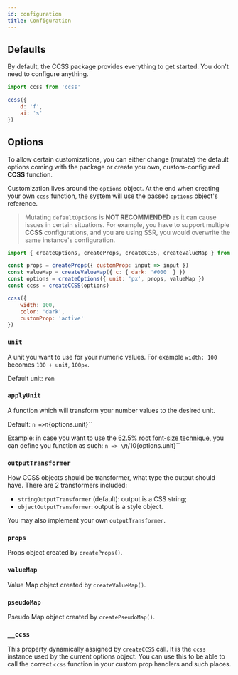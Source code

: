 ```yaml
---
id: configuration
title: Configuration
---
```


## Defaults

By default, the CCSS package provides everything to get started. You don't
need to configure anything.

```js
import ccss from 'ccss'
```

```js live
ccss({
    d: 'f',
    ai: 's'
})
```

## Options

To allow certain customizations, you can either change (mutate) the default options
coming with the package or create you own, custom-configured **CCSS** function.

Customization lives around the `options` object. At the end when creating your own `ccss` function,
the system will use the passed `options` object's reference.

> Mutating `defaultOptions` is **NOT RECOMMENDED** as it can cause issues in certain
> situations. For example, you have to support multiple **CCSS** configurations, and you are
> using SSR, you would overwrite the same instance's configuration.

```js
import { createOptions, createProps, createCCSS, createValueMap } from '@cryptic-css/core'

const props = createProps({ customProp: input => input })
const valueMap = createValueMap({ c: { dark: '#000' } })
const options = createOptions({ unit: 'px', props, valueMap })
const ccss = createCCSS(options)

ccss({
    width: 100,
    color: 'dark',
    customProp: 'active'
})
```

### `unit`

A unit you want to use for your numeric values. For example `width: 100` becomes `100 + unit`, `100px`.

Default unit: `rem`

### `applyUnit`

A function which will transform your number values to the desired unit.

Default: `n =>`${n}${options.unit}``

Example: in case you want to use the
[62.5% root font-size technique](https://www.sitepoint.com/understanding-and-using-rem-units-in-css/),
you can define you function as such:
`n => \`${n / 10}${options.unit}\``

### `outputTransformer`

How CCSS objects should be transformer, what type the output should have.
There are 2 transformers included:

-   `stringOutputTransformer` (default): output is a CSS string;
-   `objectOutputTransformer`: output is a style object.

You may also implement your own `outputTransformer`.

### `props`

Props object created by `createProps()`.

### `valueMap`

Value Map object created by `createValueMap()`.

### `pseudoMap`

Pseudo Map object created by `createPseudoMap()`.

### `__ccss`

This property dynamically assigned by `createCCSS` call.
It is the `ccss` instance used by the current options object. You can use this
to be able to call the correct `ccss` function in your custom prop handlers and such places.
